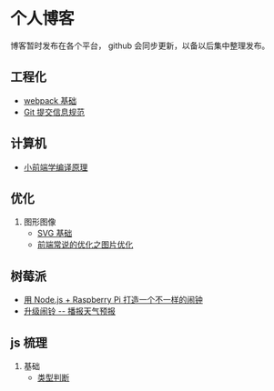 # 个人博客

博客暂时发布在各个平台， github 会同步更新，以备以后集中整理发布。

## 工程化

-   [webpack 基础](https://juejin.im/post/5cc40737f265da034c703064)
-   [Git 提交信息规范](https://juejin.im/post/5d76000a518825570327e52b)

## 计算机

-   [小前端学编译原理](https://juejin.im/post/5cc81e0151882577e763ff86)

## 优化

1. 图形图像
    - [SVG 基础](https://juejin.im/post/5cfdbc5951882519172973d5)
    - [前端常说的优化之图片优化](https://juejin.im/post/5d09c7966fb9a07ebf4b729e)

## 树莓派

-   [用 Node.js + Raspberry Pi 打造一个不一样的闹钟](https://www.jianshu.com/p/6612a3635139)
-   [升级闹铃 -- 播报天气预报](https://www.jianshu.com/p/2dc4f8e385ff)

## js 梳理

1. 基础
    - [类型判断](https://www.jianshu.com/p/c248c0670951)
